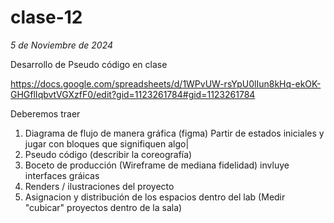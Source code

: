 # clase-12
*5 de Noviembre de 2024*

Desarrollo de Pseudo código en clase

https://docs.google.com/spreadsheets/d/1WPvUW-rsYpU0lIun8kHq-ekOK-GHGflIqbvtVGXzfF0/edit?gid=1123261784#gid=1123261784 

Deberemos traer 

1. Diagrama de flujo de manera gráfica (figma) Partir de estados iniciales y jugar con bloques que signifiquen algo|
2. Pseudo código (describir la coreografía) 
3. Boceto de producción (Wireframe de mediana fidelidad) invluye interfaces gráicas
4. Renders / ilustraciones del proyecto
5. Asignacion y distribución de los espacios dentro del lab (Medir "cubicar" proyectos dentro de la sala)

   
